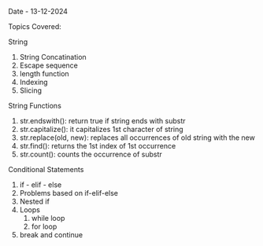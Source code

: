 Date - 13-12-2024

Topics Covered:

String

1. String Concatination
2. Escape sequence
3. length function
4. Indexing
5. Slicing

String Functions

1. str.endswith(): return true if string ends with substr
2. str.capitalize(): it capitalizes 1st character of string
3. str.replace(old, new): replaces all occurrences of old string with the new
4. str.find(): returns the 1st index of 1st occurrence
5. str.count(): counts the occurrence of substr

Conditional Statements

1. if - elif - else
2. Problems based on if-elif-else
3. Nested if
4. Loops
   1. while loop
   2. for loop
5. break and continue
